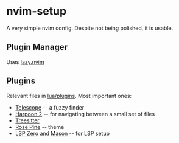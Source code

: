 # nvim-setup

A very simple nvim config. Despite not being polished, it is usable.

## Plugin Manager
Uses [lazy.nvim](https://github.com/folke/lazy.nvim)

## Plugins

Relevant files in [lua/plugins](https://github.com/ivtivan/nvim-setup/tree/master/lua/plugins). Most important ones:
- [Telescope](https://github.com/nvim-telescope/telescope.nvim) -- a fuzzy finder
- [Harpoon 2](https://github.com/ThePrimeagen/harpoon/tree/harpoon2) -- for navigating between a small set of files
- [Treesitter](https://github.com/nvim-treesitter/nvim-treesitter)
- [Rose Pine](https://github.com/rose-pine/neovim) -- theme
- [LSP Zero](https://github.com/VonHeikemen/lsp-zero.nvim) and [Mason](https://github.com/williamboman/mason.nvim) -- for LSP setup 
